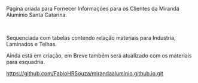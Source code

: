 Pagina criada para Fornecer Informações para os Clientes da Miranda Alumínio Santa Catarina.<br/>

<br/>

Sequenciada com tabelas contendo relação materiais para Industria, Laminados e Telhas. <br/>

Ainda está em criação, em Breve também será atualizado com os materiais para esquadria.



https://github.com/FabioHRSouza/mirandaaluminio.github.io.git